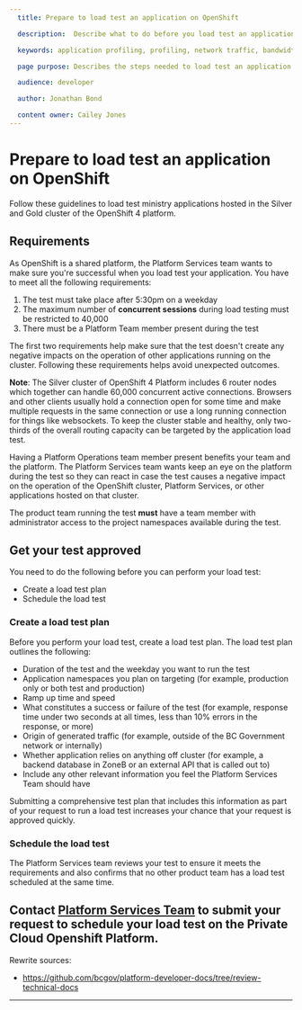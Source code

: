 ```yaml
---
  title: Prepare to load test an application on OpenShift

  description:  Describe what to do before you load test an application

  keywords: application profiling, profiling, network traffic, bandwidth, resiliency, HA, high availability, failover, testing, guidelines, silver, gold, OpenShift, load test, application

  page purpose: Describes the steps needed to load test an application in OpenShift. Provides further information on what developers need to do before and to schedule a test.

  audience: developer

  author: Jonathan Bond

  content owner: Cailey Jones
---
```

# Prepare to load test an application on OpenShift
Follow these guidelines to load test ministry applications hosted in the Silver and Gold cluster of the OpenShift 4 platform.

## Requirements

As OpenShift is a shared platform, the Platform Services team wants to make sure you're successful when you load test your application. You have to meet all the following requirements:

1. The test must take place after 5:30pm on a weekday
1. The maximum number of **concurrent sessions** during load testing must be restricted to 40,000
1. There must be a Platform Team member present during the test

The first two requirements help make sure that the test doesn't create any negative impacts on the operation of other applications running on the cluster. Following these requirements helps avoid unexpected outcomes.

**Note**: The Silver cluster of OpenShift 4 Platform includes 6 router nodes which together can handle 60,000 concurrent active connections. Browsers and other clients usually hold a connection open for some time and make multiple requests in the same connection or use a long running connection for things like websockets. To keep the cluster stable and healthy, only two-thirds of the overall routing capacity can be targeted by the application load test.

Having a Platform Operations team member present benefits your team and the platform. The Platform Services team wants keep an eye on the platform during the test so they can react in case the test causes a negative impact on the operation of the OpenShift cluster, Platform Services, or other applications hosted on that cluster.

The product team running the test **must** have a team member with administrator access to the project namespaces available during the test.

## Get your test approved
You need to do the following before you can perform your load test:
- Create a load test plan
- Schedule the load test

### Create a load test plan
Before you perform your load test, create a load test plan. The load test plan outlines the following:
- Duration of the test and the weekday you want to run the test
- Application namespaces you plan on targeting (for example, production only or both test and production)
- Ramp up time and speed
- What constitutes a success or failure of the test (for example, response time under two seconds at all times, less than 10% errors in the response,  or more)
- Origin of generated traffic (for example, outside of the BC Government network or internally)
- Whether application relies on anything off cluster (for example, a backend database in ZoneB or an external API that is called out to)
- Include any other relevant information you feel the Platform Services Team should have

Submitting a comprehensive test plan that includes this information as part of your request to run a load test increases your chance that your request is approved quickly.

### Schedule the load test
The Platform Services team reviews your test to ensure it meets the requirements and also confirms that no other product team has a load test scheduled at the same time.

Contact [Platform Services Team](mailto:PlatformServicesTeam@gov.bc.ca) to submit your request to schedule your load test on the Private Cloud Openshift Platform.
---
Rewrite sources:
* https://github.com/bcgov/platform-developer-docs/tree/review-technical-docs
---
